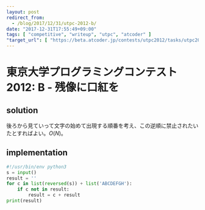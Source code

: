 ```yaml
---
layout: post
redirect_from:
  - /blog/2017/12/31/utpc-2012-b/
date: "2017-12-31T17:55:49+09:00"
tags: [ "competitive", "writeup", "utpc", "atcoder" ]
"target_url": [ "https://beta.atcoder.jp/contests/utpc2012/tasks/utpc2012_02" ]
---
```


# 東京大学プログラミングコンテスト2012: B - 残像に口紅を

## solution

後ろから見ていって文字の始めて出現する順番を考え、この逆順に禁止されたいたとすればよい。$O(N)$。

## implementation

``` python
#!/usr/bin/env python3
s = input()
result = ''
for c in list(reversed(s)) + list('ABCDEFGH'):
    if c not in result:
        result = c + result
print(result)
```
